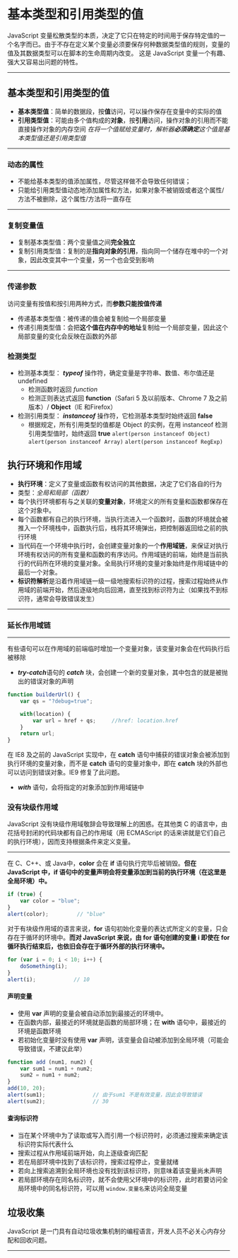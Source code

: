 # 基本类型和引用类型的值
JavaScript 变量松散类型的本质，决定了它只在特定的时间用于保存特定值的一个名字而已。由于不存在定义某个变量必须要保存何种数据类型值的规则，变量的值及其数据类型可以在脚本的生命周期内改变。
这是 JavaScript 变量一个有趣、强大又容易出问题的特性。

---
## 基本类型和引用类型的值
- **基本类型值**：简单的数据段，按**值**访问，可以操作保存在变量中的实际的值
- **引用类型值**：可能由多个值构成的**对象**，按**引用**访问，操作对象的引用而不能直接操作对象的内存空间
*在将一个值赋给变量时，解析器**必须确定**这个值是基本类型值还是引用类型值*

---
### 动态的属性
- 不能给基本类型的值添加属性，尽管这样做不会导致任何错误；
- 只能给引用类型值动态地添加属性和方法，如果对象不被销毁或者这个属性/方法不被删除，这个属性/方法将一直存在

---
### 复制变量值
- 复制基本类型值：两个变量值之间**完全独立**
- 复制引用类型值：复制的是**指向对象的引用**，指向同一个储存在堆中的一个对象，因此改变其中一个变量，另一个也会受到影响

---
### 传递参数
访问变量有按值和按引用两种方式，而**参数只能按值传递**
- 传递基本类型值：被传递的值会被复制给一个局部变量
- 传递引用类型值：会把**这个值在内存中的地址**复制给一个局部变量，因此这个局部变量的变化会反映在函数的外部

### 检测类型
- 检测基本类型： ***typeof*** 操作符，确定变量是字符串、数值、布尔值还是 undefined
    - 检测函数时返回 *function*
    - 检测正则表达式返回 **function**（Safari 5 及以前版本、Chrome 7 及之前版本）/ **Object**（IE 和Firefox）
- 检测引用类型： ***instanceof*** 操作符，它检测基本类型时始终返回 **false**
    - 根据规定，所有引用类型的值都是 Object 的实例，在用 instanceof 检测引用类型值时，始终返回 **true**
`alert(person instanceof Object)`       
`alert(person instanceof Array)`
`alert(person instanceof RegExp)`

## 执行环境和作用域

- **执行环境**：定义了变量或函数有权访问的其他数据，决定了它们各自的行为
- 类型：*全局和局部（函数）*
- 每个执行环境都有与之关联的**变量对象**，环境定义的所有变量和函数都保存在这个对象中。
- 每个函数都有自己的执行环境，当执行流进入一个函数时，函数的环境就会被推入一个环境栈中，函数执行后，栈将其环境弹出，把控制器返回给之前的执行环境
- 当代码在一个环境中执行时，会创建变量对象的一个**作用域链**，来保证对执行环境有权访问的所有变量和函数的有序访问。作用域链的前端，始终是当前执行的代码所在环境的变量对象。全局执行环境的变量对象始终是作用域链中的最后一个对象。
- **标识符解析**是沿着作用域链一级一级地搜索标识符的过程，搜索过程始终从作用域的前端开始，然后逐级地向后回溯，直至找到标识符为止（如果找不到标识符，通常会导致错误发生）

---
### 延长作用域链
---
有些语句可以在作用域的前端临时增加一个变量对象，该变量对象会在代码执行后被移除
- ***try-catch***语句的 ***catch*** 块，会创建一个新的变量对象，其中包含的就是被抛出的错误对象的声明
```js
function builderUrl() {
    var qs = "?debug=true";

    with(location) {
        var url = href + qs;     //href: location.href
    }
    return url;
}
```
在 IE8 及之前的 JavaScript 实现中，在 **catch** 语句中捕获的错误对象会被添加到执行环境的变量对象，而不是 **catch** 语句的变量对象中，即在 **catch** 块的外部也可以访问到错误对象。IE9 修复了此问题。
- ***with*** 语句，会将指定的对象添加到作用域链中

### 没有块级作用域
JavaScript 没有块级作用域敬辞会导致理解上的困惑。在其他类 C 的语言中，由花括号封闭的代码块都有自己的作用域（用 ECMAScript 的话来讲就是它们自己的执行环境），因而支持根据条件来定义变量。

---
在 C、C++、或 Java中，**color** 会在 **if** 语句执行完毕后被销毁。**但在 JavaScript 中，if 语句中的变量声明会将变量添加到当前的执行环境（在这里是全局环境）中。**
```js
if (true) {
    var color = "blue";
}
alert(color);         // "blue"
```
对于有块级作用域的语言来说，**for** 语句初始化变量的表达式所定义的变量，只会存在于循环的环境中。**而对 JavaScript 来说，由 for 语句创建的变量 i 即使在 for 循环执行结束后，也依旧会存在于循环外部的执行环境中。**
```js
for (var i = 0; i < 10; i++) {
    doSomething(i);
}
alert(i);            // 10
```
#### 声明变量
- 使用 **var** 声明的变量会被自动添加到最接近的环境中。
- 在函数内部，最接近的环境就是函数的局部环境；在 **with** 语句中，最接近的环境是函数环境
- 若初始化变量时没有使用 **var** 声明，该变量会自动被添加到全局环境（可能会导致错误，不建议此举）
```js
function add (num1, num2) {
    var sum1 = num1 + num2;
    sum2 = num1 + num2;
}
add(10, 20);
alert(sum1);               // 由于sum1 不是有效变量，因此会导致错误
alert(sum2);               // 30
```
#### 查询标识符
- 当在某个环境中为了读取或写入而引用一个标识符时，必须通过搜索来确定该标识符实际代表什么
- 搜索过程从作用域前端开始，向上逐级查询匹配
- 若在局部环境中找到了该标识符，搜索过程停止，变量就绪
- 若向上搜索追溯到全局环境也没有找到该标识符，则意味着该变量尚未声明
- 若局部环境存在同名标识符，就不会使用父环境中的标识符，此时若要访问全局环境中的同名标识符，可以用 `window.变量名`来访问全局变量

## 垃圾收集
JavaScript 是一门具有自动垃圾收集机制的编程语言，开发人员不必关心内存分配和回收问题。

---
